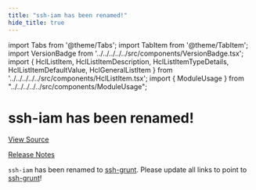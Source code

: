 ```yaml
---
title: "ssh-iam has been renamed!"
hide_title: true
---
```


import Tabs from '@theme/Tabs';
import TabItem from '@theme/TabItem';
import VersionBadge from '../../../../../src/components/VersionBadge.tsx';
import { HclListItem, HclListItemDescription, HclListItemTypeDetails, HclListItemDefaultValue, HclGeneralListItem } from '../../../../../src/components/HclListItem.tsx';
import { ModuleUsage } from "../../../../../src/components/ModuleUsage";

<VersionBadge repoTitle="Security Modules" version="0.70.1" lastModifiedVersion="0.13.0"/>

# ssh-iam has been renamed!

<a href="https://github.com/gruntwork-io/terraform-aws-security/tree/v0.70.1/modules/ssh-iam" className="link-button" title="View the source code for this module in GitHub.">View Source</a>

<a href="https://github.com/gruntwork-io/terraform-aws-security/releases/tag/v0.13.0" className="link-button" title="Release notes for only versions which impacted this module.">Release Notes</a>

`ssh-iam` has been renamed to [ssh-grunt](https://github.com/gruntwork-io/terraform-aws-security/tree/v0.70.1/modules/ssh-grunt). Please update all links to point to
[ssh-grunt](https://github.com/gruntwork-io/terraform-aws-security/tree/v0.70.1/modules/ssh-grunt)!


<!-- ##DOCS-SOURCER-START
{
  "originalSources": [
    "https://github.com/gruntwork-io/terraform-aws-security/tree/v0.70.1/modules/ssh-iam/readme.md",
    "https://github.com/gruntwork-io/terraform-aws-security/tree/v0.70.1/modules/ssh-iam/variables.tf",
    "https://github.com/gruntwork-io/terraform-aws-security/tree/v0.70.1/modules/ssh-iam/outputs.tf"
  ],
  "sourcePlugin": "module-catalog-api",
  "hash": "babce94610b82aac1bafa1d847b7b3c8"
}
##DOCS-SOURCER-END -->
